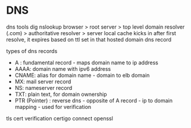 DNS
===

dns tools
dig
nslookup
browser > root server > top level domain resolver (.com) > authoritative resolver > server
local cache kicks in after first resolve, it  expires based on ttl set in that  hosted domain dns record

types of dns records
- A : fundamental record - maps domain name to ip address
- AAAA: domain name with ipv6 address
- CNAME: alias for domain name - domain to elb domain
- MX: mail server record
- NS: nameserver record
- TXT: plain text, for domain ownership
- PTR (Pointer) : reverse dns - opposite of A record - ip to domain mapping - used for verification

tls cert verification
certigo connect
openssl